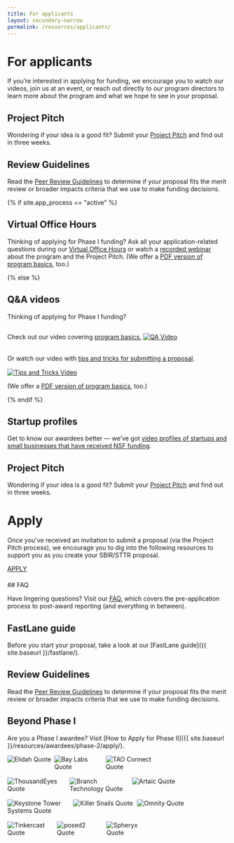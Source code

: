 ```yaml
---
title: For applicants
layout: secondary-narrow
permalink: /resources/applicants/
---
```

<head>
<script type="text/javascript">
setTimeout(function(){var a=document.createElement("script");
var b=document.getElementsByTagName("script")[0];
a.src=document.location.protocol+"//script.crazyegg.com/pages/scripts/0041/5508.js?"+Math.floor(new Date().getTime()/3600000);
a.async=true;a.type="text/javascript";b.parentNode.insertBefore(a,b)}, 1);
</script>
</head>

# For applicants

If you’re interested in applying for funding, we encourage you to watch our videos, join us at an event, or reach out directly to our program directors to learn more about the program and what we hope to see in your proposal. 
 
## Project Pitch

Wondering if your idea is a good fit? Submit your [Project Pitch]({{site.baseurl}}/project-pitch/) and find out in three weeks.

## Review Guidelines

Read the [Peer Review Guidelines](https://seedfund.nsf.gov/resources/review/peer-review/) to determine if your proposal fits the merit review or broader impacts criteria that we use to make funding decisions.

{% if site.app_process == "active" %}
## Virtual Office Hours

Thinking of applying for Phase I funding? Ask all your application-related questions during our [Virtual Office Hours](https://seedfund.nsf.gov/events/) or watch a [recorded webinar](https://youtu.be/oVhWWydWWc4) about the program and the Project Pitch. (We offer a [PDF version of program basics]({{site.baseurl}}/assets/files/press/overview2020.pdf), too.)

{% else %}
## Q&A videos
  
Thinking of applying for Phase I funding? 

Check out our video covering <a href="https://youtu.be/oVhWWydWWc4" target="_blank">program basics.</a>
 <a style="border-bottom:0px;" href="https://youtu.be/oVhWWydWWc4" target="_blank"><img src="{{ site.baseurl }}/assets/img/qa_video.jpg" alt="QA Video" style="max-width:400px;margin-top:15px;margin-bottom:15px;"></a><br><br>
Or watch our video with <a href="https://youtu.be/8WPa4Epdl1k">tips and tricks for submitting a proposal</a>.  
 <a style="border-bottom:0px;" href="https://youtu.be/8WPa4Epdl1k" target="_blank"><img src="{{ site.baseurl }}/assets/img/qa_video2.jpg" alt="Tips and Tricks Video" style="max-width:400px;margin-top:15px;"></a>

(We offer a <a href="../../assets/files/press/overview2020.pdf">PDF version of program basics</a>, too.)

{% endif %}

## Startup profiles

Get to know our awardees better — we’ve got [video profiles of startups and small businesses that have received NSF funding](https://www.youtube.com/playlist?list=PLGhBP1C7iCOkPp8yv2I3ZGk16LiMIiikb).

## Project Pitch

Wondering if your idea is a good fit? Submit your [Project Pitch]({{site.baseurl}}/project-pitch/) and find out in three weeks.
# Apply
Once you've received an invitation to submit a proposal (via the Project Pitch process), we encourage you to dig into the following resources to support you as you create your SBIR/STTR proposal.
<div style="margin-bottom:20px;">
<a href="{{ site.baseurl }}/apply/" class="usa-button">APPLY</a>
 <br>
</div>
## FAQ

Have lingering questions? Visit our [FAQ](https://www.nsf.gov/pubs/2020/nsf20031/nsf20031.jsp), which covers the pre-application process to post-award reporting (and everything in between).

## FastLane guide

Before you start your proposal, take a look at our [FastLane guide]({{ site.baseurl }}/fastlane/). 

## Review Guidelines

Read the [Peer Review Guidelines](https://seedfund.nsf.gov/resources/review/peer-review/) to determine if your proposal fits the merit review or broader impacts criteria that we use to make funding decisions.

## Beyond Phase I

Are you a Phase I awardee? Visit [How to Apply for Phase II]({{ site.baseurl }}/resources/awardees/phase-2/apply/).


 
 <div style="margin-bottom:1rem;float:left">
 <img src="{{ site.baseurl }}/assets/img/showcase/Elidah Quote Image.png" alt="Elidah Quote" style="float:left; margin-right:2%; max-width:30%;">
  <img src="{{ site.baseurl }}/assets/img/showcase/Bay Labs Quote Image.png" alt="Bay Labs Quote" style="float:left; margin-right:2%; max-width:30%;">
  <img src="{{ site.baseurl }}/assets/img/showcase/TAO Connect Quote Image.png" alt="TAO Connect Quote" style="float:left; margin-right:2%; max-width:30%;">
 </div>
 
<div style="margin-bottom:1rem;float:left">
  <img src="{{ site.baseurl }}/assets/img/showcase/ThousandEyes Quote Image.png" alt="ThousandEyes Quote" style="float:left; margin-right:2%; max-width:30%;">
   <img src="{{ site.baseurl }}/assets/img/showcase/Branch Technology Quote Image.png" alt="Branch Technology Quote" style="float:left; margin-right:2%; max-width:30%;">
  <img src="{{ site.baseurl }}/assets/img/showcase/Artaic Quote Image.png" alt="Artaic Quote" style="float:left; margin-right:2%; max-width:30%;">
 </div>

<div style="margin-bottom:1rem;float:left">
<img src="{{ site.baseurl }}/assets/img/showcase/Keystone Tower Systems Quote.png" alt="Keystone Tower Systems Quote" style="float:left; margin-right:2%; max-width:30%;">
  <img src="{{ site.baseurl }}/assets/img/showcase/Killer Snails Quote Image.png" alt="Killer Snails Quote" style="float:left; margin-right:2%; max-width:30%;">
     <img src="{{ site.baseurl }}/assets/img/showcase/Omnity Quote Image.png" alt="Omnity Quote" style="float:left; margin-right:2%; max-width:30%;">
 </div>
 
<div style="margin-bottom:1rem;float:left">
  <img src="{{ site.baseurl }}/assets/img/showcase/Tinkercast Quote Image.png" alt="Tinkercast Quote" style="float:left; margin-right:2%; max-width:30%;">
  <img src="{{ site.baseurl }}/assets/img/showcase/posed2 Quote Image.png" alt="posed2 Quote" style="float:left; margin-right:2%; max-width:30%;">
   <img src="{{ site.baseurl }}/assets/img/showcase/Spheryx Quote.png" alt="Spheryx Quote" style="float:left; margin-right:2%; max-width:30%;">
 </div>

